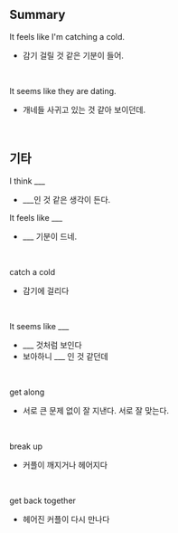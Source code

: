 ## Summary

It feels like I'm catching a cold.
- 감기 걸릴 것 같은 기분이 들어.

<br>

It seems like they are dating.
- 개네들 사귀고 있는 것 같아 보이던데.

<br>

## 기타

I think ___
- ___인 것 같은 생각이 든다.

It feels like ___
- ___ 기분이 드네.

<br>

catch a cold
- 감기에 걸리다

<br>

It seems like ___
- ___ 것처럼 보인다
- 보아하니 ___ 인 것 같던데

<br>

get along
- 서로 큰 문제 없이 잘 지낸다. 서로 잘 맞는다.

<br>

break up
- 커플이 깨지거나 헤어지다

<br>

get back together
- 헤어진 커플이 다시 만나다

<br>
